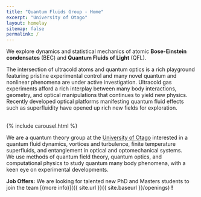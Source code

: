 ```yaml
---
title: "Quantum Fluids Group - Home"
excerpt: "University of Otago"
layout: homelay
sitemap: false
permalink: /
---
```

We explore dynamics and statistical mechanics of atomic **Bose-Einstein condensates** (BEC) and **Quantum Fluids of Light** (QFL).
<br>

The intersection of ultracold atoms and quantum optics is a rich playground featuring pristine experimental control and many novel quantum and nonlinear phenomena are under active investigation. Ultracold gas experiments afford a rich interplay between many body interactions, geometry, and optical manipulations that continues to yield new physics. Recently developed optical platforms manifesting quantum fluid effects such as superfluidity have opened up rich new fields for exploration.  
<br>

<!-- Carousel -->
<div markdown="0">
    {% include carousel.html %}
</div>

We are a quantum theory group at the [University of Otago](http://physics.otago.ac.nz) 
interested in a quantum fluid dynamics, vortices and turbulence, finite temperature superfluids, and entanglement in optical and optomechanical systems. <br>
We use methods of quantum field theory, quantum optics, and computational physics to study quantum many body phenomena, with a keen eye on experimental developments.

**Job Offers:**
We are looking for talented new PhD and Masters students to join the team [(more info)]({{ site.url }}{{ site.baseurl }}/openings) **!**


<!-- {% for project in site.projects %}
  <h2>
    <a href="{{ project.url }}">
      {{ project.title }} 
    </a>
  </h2>
  <p>{{ sproject.slug }}</p>
{% endfor %} -->
